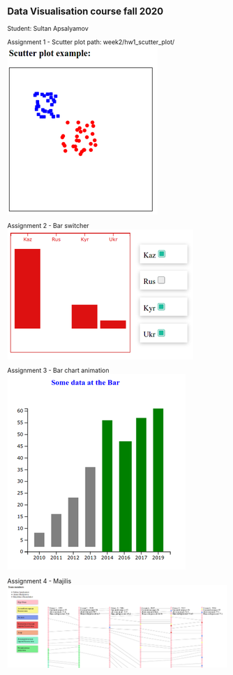## Data Visualisation course fall 2020

Student: Sultan Apsalyamov

Assignment 1 - Scutter plot
path: week2/hw1_scutter_plot/
![Scutter plot](imgs/scutter_plot.png "week2/hw1.. - Scutter plot")

Assignment 2 - Bar switcher
![Week2 bar switcher](imgs/bar_switcher.png "Week2 bar switcher")

Assignment 3 - Bar chart animation
![Week4 bar animation](imgs/bar_animation.png "Week4 bar switcher")

Assignment 4 - Majilis
![Week6 Majilis](imgs/majilis.png "Week6 Majilis")
